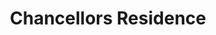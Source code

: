 ---
events:
- audio_id: sa-rwb-011
  building: Chancellors Residence
  categories: chancellors-residence
  description: Four African American women were fired from custodial positions in
    all-male dormitories. Sixteen employees then held a sit-in at the Chancellor's
    office, protesting the action and asking for improvements in pay and working conditions.
    They were arrested for refusing to leave. That evening African American students
    and employees marched to the Chancellors Resident protesting these actions. The
    following day janitorial/housekeeping services in residence halls were canceled.
  event_decade: '1960'
  event_id: '68'
  excerpt: Four African American women were fired from custodial positions in all-male
    dormitories. Sixteen employees then held a sit-in at the Chancellor's office,
    protesting the action and asking for improvements in pay and working conditions.
    They were arrested for refusing to leave. That evening African American students
    and employees marched to the Chancellors Resident protesting these actions. The
    following day janitorial/housekeeping services in residence halls were canceled.
  image id (orig): '0002344'
  image_caption: Rear view of Chancellor's residence, North Carolina State College
  image_id: '0002344'
  image_link: https://d.lib.ncsu.edu/collections/catalog/0002344
  redirect_from: /events/34/index.html
  start_date: 4/14/1969
  title: Support for African American Employees
  year: '1969'
lat: '35.785073'
layout: post
leafleticon: /demostite/assets/leaflet/img/house.svg
lng: '-78.661771'
order: 1
permalink: places/chancellors-residence/
place: chancellors-residence
route:
  code: Ok
  routes:
  - distance: 336.428
    duration: 245.922
    geometry:
      coordinates:
      - - -78.661693
        - 35.785215
      - - -78.661355
        - 35.785092
      - - -78.661345
        - 35.785154
      - - -78.661294
        - 35.785253
      - - -78.661191
        - 35.785432
      - - -78.661214
        - 35.785549
      - - -78.661278
        - 35.785577
      - - -78.66149
        - 35.785661
      - - -78.661937
        - 35.785837
      - - -78.661995
        - 35.785858
      - - -78.66204
        - 35.785869
      - - -78.662081
        - 35.785878
      - - -78.662119
        - 35.785883
      - - -78.662162
        - 35.785886
      - - -78.662213
        - 35.785887
      - - -78.662256
        - 35.785886
      - - -78.662313
        - 35.785883
      - - -78.662398
        - 35.785875
      - - -78.662522
        - 35.785865
      - - -78.662601
        - 35.785858
      - - -78.66266
        - 35.78585
      - - -78.662682
        - 35.785842
      - - -78.6627
        - 35.785834
      - - -78.662705
        - 35.785853
      - - -78.662714
        - 35.785883
      - - -78.662724
        - 35.785919
      - - -78.662739
        - 35.785952
      - - -78.662774
        - 35.785975
      - - -78.66283
        - 35.786009
      - - -78.662855
        - 35.786023
      - - -78.662832
        - 35.786048
      - - -78.66282
        - 35.786072
      - - -78.66281
        - 35.786095
      - - -78.662813
        - 35.78612
      - - -78.662818
        - 35.78614
      - - -78.66284
        - 35.786161
      - - -78.662864
        - 35.786178
      - - -78.662913
        - 35.786204
      - - -78.663042
        - 35.786249
      - - -78.663129
        - 35.786287
      - - -78.663206
        - 35.786327
      - - -78.663295
        - 35.78635
      - - -78.663301
        - 35.786336
      - - -78.663317
        - 35.78631
      - - -78.663332
        - 35.786289
      - - -78.66339
        - 35.786233
      type: LineString
    legs:
    - admins:
      - iso_3166_1: US
        iso_3166_1_alpha3: USA
      distance: 336.428
      duration: 245.922
      steps:
      - distance: 33.429
        driving_side: right
        duration: 23.541
        geometry:
          coordinates:
          - - -78.661693
            - 35.785215
          - - -78.661355
            - 35.785092
          type: LineString
        intersections:
        - admin_index: 0
          bearings:
          - 114
          classes:
          - restricted
          entry:
          - true
          geometry_index: 0
          is_urban: true
          location:
          - -78.661693
          - 35.785215
          mapbox_streets_v8:
            class: service
          out: 0
        maneuver:
          bearing_after: 114
          bearing_before: 0
          instruction: Walk southeast.
          location:
          - -78.661693
          - 35.785215
          type: depart
        mode: walking
        name: ''
        weight: 23.541
      - distance: 41
        driving_side: right
        duration: 28.873
        geometry:
          coordinates:
          - - -78.661355
            - 35.785092
          - - -78.661345
            - 35.785154
          - - -78.661294
            - 35.785253
          - - -78.661191
            - 35.785432
          type: LineString
        intersections:
        - admin_index: 0
          bearings:
          - 16
          - 294
          classes:
          - restricted
          entry:
          - true
          - false
          geometry_index: 1
          in: 1
          is_urban: true
          location:
          - -78.661355
          - 35.785092
          mapbox_streets_v8:
            class: service
          out: 0
        maneuver:
          bearing_after: 16
          bearing_before: 114
          instruction: Turn left.
          location:
          - -78.661355
          - 35.785092
          modifier: left
          type: turn
        mode: walking
        name: ''
        weight: 28.873
      - distance: 13
        driving_side: right
        duration: 9.155
        geometry:
          coordinates:
          - - -78.661191
            - 35.785432
          - - -78.661214
            - 35.785549
          type: LineString
        intersections:
        - admin_index: 0
          bearings:
          - 205
          - 351
          classes:
          - restricted
          entry:
          - false
          - true
          geometry_index: 4
          in: 0
          is_urban: true
          location:
          - -78.661191
          - 35.785432
          mapbox_streets_v8:
            class: service
          out: 1
        maneuver:
          bearing_after: 351
          bearing_before: 25
          instruction: Keep left at the fork.
          location:
          - -78.661191
          - 35.785432
          modifier: slight left
          type: fork
        mode: walking
        name: ''
        weight: 45.775
      - distance: 143
        driving_side: right
        duration: 100.704
        geometry:
          coordinates:
          - - -78.661214
            - 35.785549
          - - -78.661278
            - 35.785577
          - - -78.66149
            - 35.785661
          - - -78.661937
            - 35.785837
          - - -78.661995
            - 35.785858
          - - -78.66204
            - 35.785869
          - - -78.662081
            - 35.785878
          - - -78.662119
            - 35.785883
          - - -78.662162
            - 35.785886
          - - -78.662213
            - 35.785887
          - - -78.662256
            - 35.785886
          - - -78.662313
            - 35.785883
          - - -78.662398
            - 35.785875
          - - -78.662522
            - 35.785865
          - - -78.662601
            - 35.785858
          - - -78.66266
            - 35.78585
          - - -78.662682
            - 35.785842
          - - -78.6627
            - 35.785834
          type: LineString
        intersections:
        - admin_index: 0
          bearings:
          - 171
          - 298
          duration: 19.718
          entry:
          - false
          - true
          geometry_index: 5
          in: 0
          is_urban: true
          location:
          - -78.661214
          - 35.785549
          mapbox_streets_v8:
            class: service
          out: 1
          weight: 19.718
        - admin_index: 0
          bearings:
          - 116
          - 296
          duration: 61.268
          entry:
          - false
          - true
          geometry_index: 7
          in: 0
          is_urban: true
          location:
          - -78.66149
          - 35.785661
          mapbox_streets_v8:
            class: service
          out: 1
          weight: 61.268
        - admin_index: 0
          bearings:
          - 83
          - 264
          entry:
          - false
          - true
          geometry_index: 17
          in: 0
          is_urban: true
          location:
          - -78.662398
          - 35.785875
          mapbox_streets_v8:
            class: service
          out: 1
        maneuver:
          bearing_after: 298
          bearing_before: 351
          instruction: Turn left onto the walkway.
          location:
          - -78.661214
          - 35.785549
          modifier: left
          type: turn
        mode: walking
        name: ''
        weight: 100.704
      - distance: 26
        driving_side: right
        duration: 27.31
        geometry:
          coordinates:
          - - -78.6627
            - 35.785834
          - - -78.662705
            - 35.785853
          - - -78.662714
            - 35.785883
          - - -78.662724
            - 35.785919
          - - -78.662739
            - 35.785952
          - - -78.662774
            - 35.785975
          - - -78.66283
            - 35.786009
          - - -78.662855
            - 35.786023
          type: LineString
        intersections:
        - admin_index: 0
          bearings:
          - 72
          - 348
          duration: 1.408
          entry:
          - false
          - true
          geometry_index: 22
          in: 0
          is_urban: true
          location:
          - -78.6627
          - 35.785834
          mapbox_streets_v8:
            class: service
          out: 1
          weight: 1.408
        - admin_index: 0
          bearings:
          - 168
          - 346
          duration: 2.113
          entry:
          - false
          - true
          geometry_index: 23
          in: 0
          is_urban: true
          location:
          - -78.662705
          - 35.785853
          mapbox_streets_v8:
            class: service
          out: 1
          weight: 2.113
        - admin_index: 0
          bearings:
          - 166
          - 347
          duration: 5.817
          entry:
          - false
          - true
          geometry_index: 24
          in: 0
          is_urban: true
          location:
          - -78.662714
          - 35.785883
          mapbox_streets_v8:
            class: service
          out: 1
          turn_duration: 3
          turn_weight: 3
          weight: 5.817
        - admin_index: 0
          bearings:
          - 167
          - 325
          duration: 8.634
          entry:
          - false
          - true
          geometry_index: 25
          in: 0
          is_urban: true
          location:
          - -78.662724
          - 35.785919
          mapbox_streets_v8:
            class: service
          out: 1
          turn_duration: 3
          turn_weight: 3
          weight: 8.634
        - admin_index: 0
          bearings:
          - 143
          - 307
          duration: 7.225
          entry:
          - false
          - true
          geometry_index: 27
          in: 0
          is_urban: true
          location:
          - -78.662774
          - 35.785975
          mapbox_streets_v8:
            class: service
          out: 1
          turn_duration: 3
          turn_weight: 3
          weight: 7.225
        - admin_index: 0
          bearings:
          - 127
          - 305
          entry:
          - false
          - true
          geometry_index: 28
          in: 0
          is_urban: true
          location:
          - -78.66283
          - 35.786009
          mapbox_streets_v8:
            class: service
          out: 1
        maneuver:
          bearing_after: 348
          bearing_before: 252
          instruction: Turn right onto the walkway.
          location:
          - -78.6627
          - 35.785834
          modifier: right
          type: turn
        mode: walking
        name: ''
        weight: 27.31
      - distance: 64
        driving_side: right
        duration: 45.07
        geometry:
          coordinates:
          - - -78.662855
            - 35.786023
          - - -78.662832
            - 35.786048
          - - -78.66282
            - 35.786072
          - - -78.66281
            - 35.786095
          - - -78.662813
            - 35.78612
          - - -78.662818
            - 35.78614
          - - -78.66284
            - 35.786161
          - - -78.662864
            - 35.786178
          - - -78.662913
            - 35.786204
          - - -78.663042
            - 35.786249
          - - -78.663129
            - 35.786287
          - - -78.663206
            - 35.786327
          - - -78.663295
            - 35.78635
          type: LineString
        intersections:
        - admin_index: 0
          bearings:
          - 11
          - 125
          entry:
          - true
          - false
          geometry_index: 29
          in: 1
          is_urban: true
          location:
          - -78.662855
          - 35.786023
          mapbox_streets_v8:
            class: service
          out: 0
        maneuver:
          bearing_after: 11
          bearing_before: 305
          instruction: Turn right onto the walkway.
          location:
          - -78.662855
          - 35.786023
          modifier: right
          type: turn
        mode: walking
        name: ''
        weight: 45.07
      - distance: 2
        driving_side: right
        duration: 1.408
        geometry:
          coordinates:
          - - -78.663295
            - 35.78635
          - - -78.663301
            - 35.786336
          type: LineString
        intersections:
        - admin_index: 0
          bearings:
          - 114
          - 199
          entry:
          - false
          - true
          geometry_index: 41
          in: 0
          is_urban: true
          location:
          - -78.663295
          - 35.78635
          mapbox_streets_v8:
            class: service
          out: 1
        maneuver:
          bearing_after: 199
          bearing_before: 294
          instruction: Turn left onto the walkway.
          location:
          - -78.663295
          - 35.78635
          modifier: left
          type: turn
        mode: walking
        name: ''
        weight: 1.408
      - distance: 3
        driving_side: right
        duration: 2.113
        geometry:
          coordinates:
          - - -78.663301
            - 35.786336
          - - -78.663317
            - 35.78631
          type: LineString
        intersections:
        - admin_index: 0
          bearings:
          - 19
          - 207
          entry:
          - false
          - true
          geometry_index: 42
          in: 0
          is_urban: true
          location:
          - -78.663301
          - 35.786336
          mapbox_streets_v8:
            class: service
          out: 1
          turn_weight: 30
        maneuver:
          bearing_after: 207
          bearing_before: 199
          instruction: Continue.
          location:
          - -78.663301
          - 35.786336
          modifier: straight
          type: new name
        mode: walking
        name: ''
        weight: 32.113
      - distance: 11
        driving_side: right
        duration: 7.746
        geometry:
          coordinates:
          - - -78.663317
            - 35.78631
          - - -78.663332
            - 35.786289
          - - -78.66339
            - 35.786233
          type: LineString
        intersections:
        - admin_index: 0
          bearings:
          - 27
          - 216
          entry:
          - false
          - true
          geometry_index: 43
          in: 0
          is_urban: true
          location:
          - -78.663317
          - 35.78631
          mapbox_streets_v8:
            class: service
          out: 1
        maneuver:
          bearing_after: 216
          bearing_before: 207
          instruction: Continue on the walkway.
          location:
          - -78.663317
          - 35.78631
          modifier: straight
          type: new name
        mode: walking
        name: ''
        weight: 7.747
      - distance: 0
        driving_side: right
        duration: 0
        geometry:
          coordinates:
          - - -78.66339
            - 35.786233
          - - -78.66339
            - 35.786233
          type: LineString
        intersections:
        - admin_index: 0
          bearings:
          - 40
          entry:
          - true
          geometry_index: 45
          in: 0
          location:
          - -78.66339
          - 35.786233
        maneuver:
          bearing_after: 0
          bearing_before: 220
          instruction: You have arrived at your destination.
          location:
          - -78.66339
          - 35.786233
          type: arrive
        mode: walking
        name: ''
        weight: 0
      summary: ''
      weight: 312.541
    weight: 312.541
    weight_name: pedestrian
  waypoints:
  - distance: 17.27
    location:
    - -78.661693
    - 35.785215
    name: ''
  - distance: 17.916
    location:
    - -78.66339
    - 35.786233
    name: ''
title: Chancellors Residence

---